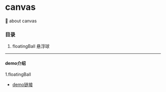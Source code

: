 # canvas
:tada: about canvas
### 目录
1. floatingBall 悬浮球
***
#### demo介绍
1.floatingBall
* [demo链接](https://ahrl.github.io/canvas/floatingBall/floatingBall.html)
